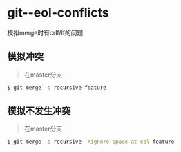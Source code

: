 # git--eol-conflicts
模拟merge时有crlf/lf的问题

## 模拟冲突

> 在master分支

```bash
$ git merge -s recursive feature
```

## 模拟不发生冲突

> 在master分支

```bash
$ git merge -s recursive -Xignore-space-at-eol feature
```
